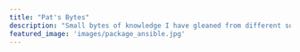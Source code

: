 ```yaml
---
title: "Pat's Bytes"
description: "Small bytes of knowledge I have gleaned from different sources."
featured_image: 'images/package_ansible.jpg'
---
```

